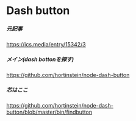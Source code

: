 # Dash button
##### 元記事
https://ics.media/entry/15342/3

##### メイン(dash bottonを探す)  
https://github.com/hortinstein/node-dash-button

##### 芯はここ
https://github.com/hortinstein/node-dash-button/blob/master/bin/findbutton
